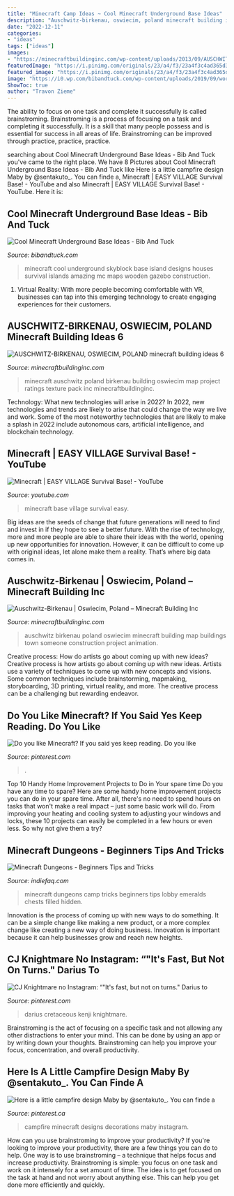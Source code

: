```yaml
---
title: "Minecraft Camp Ideas ~ Cool Minecraft Underground Base Ideas"
description: "Auschwitz-birkenau, oswiecim, poland minecraft building ideas 6"
date: "2022-12-11"
categories:
- "ideas"
tags: ["ideas"]
images:
- "https://minecraftbuildinginc.com/wp-content/uploads/2013/09/AUSCHWITZ-BIRKENAU-OSWIECIM-POLAND-minecraft-building-ideas-6.jpg"
featuredImage: "https://i.pinimg.com/originals/23/a4/f3/23a4f3c4ad365d38cfcade6fac073ac7.jpg"
featured_image: "https://i.pinimg.com/originals/23/a4/f3/23a4f3c4ad365d38cfcade6fac073ac7.jpg"
image: "https://i0.wp.com/bibandtuck.com/wp-content/uploads/2019/09/word-image-136.png?w=618"
ShowToc: true
author: "Travon Zieme"
---
```



The ability to focus on one task and complete it successfully is called brainstroming. Brainstroming is a process of focusing on a task and completing it successfully. It is a skill that many people possess and is essential for success in all areas of life. Brainstroming can be improved through practice, practice, practice.

	

		
searching about Cool Minecraft Underground Base Ideas - Bib And Tuck you've came to the right place. We have 8 Pictures about Cool Minecraft Underground Base Ideas - Bib And Tuck like Here is a little campfire design Maby by @sentakuto_. You can finde a, Minecraft | EASY VILLAGE Survival Base! - YouTube and also Minecraft | EASY VILLAGE Survival Base! - YouTube. Here it is:
		
    
## Cool Minecraft Underground Base Ideas - Bib And Tuck

<img loading=lazy src="https://i0.wp.com/bibandtuck.com/wp-content/uploads/2019/09/word-image-136.png?w=618" onerror="this.onerror=null;this.src='https://tse2.mm.bing.net/th?id=OIP.QyPFbJaXLGSgUSPdNqbxRwHaEo&amp;pid=15.1';" alt="Cool Minecraft Underground Base Ideas - Bib And Tuck">

_Source: bibandtuck.com_

>minecraft cool underground skyblock base island designs houses survival islands amazing mc maps wooden gazebo construction. 

	

1. Virtual Reality: With more people becoming comfortable with VR, businesses can tap into this emerging technology to create engaging experiences for their customers.

    
## AUSCHWITZ-BIRKENAU, OSWIECIM, POLAND Minecraft Building Ideas 6

<img loading=lazy src="https://minecraftbuildinginc.com/wp-content/uploads/2013/09/AUSCHWITZ-BIRKENAU-OSWIECIM-POLAND-minecraft-building-ideas-6.jpg" onerror="this.onerror=null;this.src='https://tse2.mm.bing.net/th?id=OIP.V_IwQ-tqB3yBnyGmHE-vvQHaEL&amp;pid=15.1';" alt="AUSCHWITZ-BIRKENAU, OSWIECIM, POLAND minecraft building ideas 6">

_Source: minecraftbuildinginc.com_

>minecraft auschwitz poland birkenau building oswiecim map project ratings texture pack inc minecraftbuildinginc. 

	

Technology: What new technologies will arise in 2022?
In 2022, new technologies and trends are likely to arise that could change the way we live and work. Some of the most noteworthy technologies that are likely to make a splash in 2022 include autonomous cars, artificial intelligence, and blockchain technology.

    
## Minecraft | EASY VILLAGE Survival Base! - YouTube

<img loading=lazy src="https://i.ytimg.com/vi/RF1FJ-gk7XQ/maxresdefault.jpg" onerror="this.onerror=null;this.src='https://tse3.mm.bing.net/th?id=OIP.ufr_FHJldVFrbZDE5llLowHaEK&amp;pid=15.1';" alt="Minecraft | EASY VILLAGE Survival Base! - YouTube">

_Source: youtube.com_

>minecraft base village survival easy. 

	

Big ideas are the seeds of change that future generations will need to find and invest in if they hope to see a better future. With the rise of technology, more and more people are able to share their ideas with the world, opening up new opportunities for innovation. However, it can be difficult to come up with original ideas, let alone make them a reality. That’s where big data comes in.

    
## Auschwitz-Birkenau | Oswiecim, Poland – Minecraft Building Inc

<img loading=lazy src="http://minecraftbuildinginc.com/wp-content/uploads/2013/09/AUSCHWITZ-BIRKENAU-OSWIECIM-POLAND-minecraft-building-ideas.jpg" onerror="this.onerror=null;this.src='https://tse2.mm.bing.net/th?id=OIP.DtysgU6YOQytT5DN0aJHdwHaEL&amp;pid=15.1';" alt="Auschwitz-Birkenau | Oswiecim, Poland – Minecraft Building Inc">

_Source: minecraftbuildinginc.com_

>auschwitz birkenau poland oswiecim minecraft building map buildings town someone construction project animation. 

	

Creative process: How do artists go about coming up with new ideas?
Creative process is how artists go about coming up with new ideas. Artists use a variety of techniques to come up with new concepts and visions. Some common techniques include brainstorming, mapmaking, storyboarding, 3D printing, virtual reality, and more. The creative process can be a challenging but rewarding endeavor.

    
## Do You Like Minecraft? If You Said Yes Keep Reading. Do You Like

<img loading=lazy src="https://i.pinimg.com/originals/93/81/fd/9381fd380077b545c599a1039fa115c5.png" onerror="this.onerror=null;this.src='https://tse1.mm.bing.net/th?id=OIP.HvW5eVX7eVn17L2p6OmG0QHaEN&amp;pid=15.1';" alt="Do you like Minecraft? If you said yes keep reading. Do you like">

_Source: pinterest.com_

>. 

	

Top 10 Handy Home Improvement Projects to Do in Your spare time
Do you have any time to spare? Here are some handy home improvement projects you can do in your spare time. After all, there's no need to spend hours on tasks that won't make a real impact – just some basic work will do. From improving your heating and cooling system to adjusting your windows and locks, these 10 projects can easily be completed in a few hours or even less. So why not give them a try?

    
## Minecraft Dungeons - Beginners Tips And Tricks

<img loading=lazy src="https://indiefaq.com/uploads/posts/2020-05/1590701330_1.jpg" onerror="this.onerror=null;this.src='https://tse2.mm.bing.net/th?id=OIP.E5EThBg_NvgUMxPCIWDJaQHaEK&amp;pid=15.1';" alt="Minecraft Dungeons - Beginners Tips and Tricks">

_Source: indiefaq.com_

>minecraft dungeons camp tricks beginners tips lobby emeralds chests filled hidden. 

	

Innovation is the process of coming up with new ways to do something. It can be a simple change like making a new product, or a more complex change like creating a new way of doing business. Innovation is important because it can help businesses grow and reach new heights.

    
## CJ Knightmare No Instagram: “&quot;It&#039;s Fast, But Not On Turns.&quot; Darius To

<img loading=lazy src="https://i.pinimg.com/originals/23/a4/f3/23a4f3c4ad365d38cfcade6fac073ac7.jpg" onerror="this.onerror=null;this.src='https://tse4.mm.bing.net/th?id=OIP.ayJlNU6jKikTJN8DErVsjQHaD-&amp;pid=15.1';" alt="CJ Knightmare no Instagram: “&quot;It&#039;s fast, but not on turns.&quot; Darius to">

_Source: pinterest.com_

>darius cretaceous kenji knightmare. 

	

Brainstroming is the act of focusing on a specific task and not allowing any other distractions to enter your mind. This can be done by using an app or by writing down your thoughts. Brainstroming can help you improve your focus, concentration, and overall productivity.

    
## Here Is A Little Campfire Design Maby By @sentakuto_. You Can Finde A

<img loading=lazy src="https://i.pinimg.com/736x/01/7f/c0/017fc02002627c20caa163e735d39ff2.jpg" onerror="this.onerror=null;this.src='https://tse1.mm.bing.net/th?id=OIP.m5-lhCaRE7SfzpQsbXY3twHaHa&amp;pid=15.1';" alt="Here is a little campfire design Maby by @sentakuto_. You can finde a">

_Source: pinterest.ca_

>campfire minecraft designs decorations maby instagram. 

	

How can you use brainstroming to improve your productivity?
If you're looking to improve your productivity, there are a few things you can do to help. One way is to use brainstroming – a technique that helps focus and increase productivity. Brainstroming is simple: you focus on one task and work on it intensely for a set amount of time. The idea is to get focused on the task at hand and not worry about anything else. This can help you get done more efficiently and quickly.

